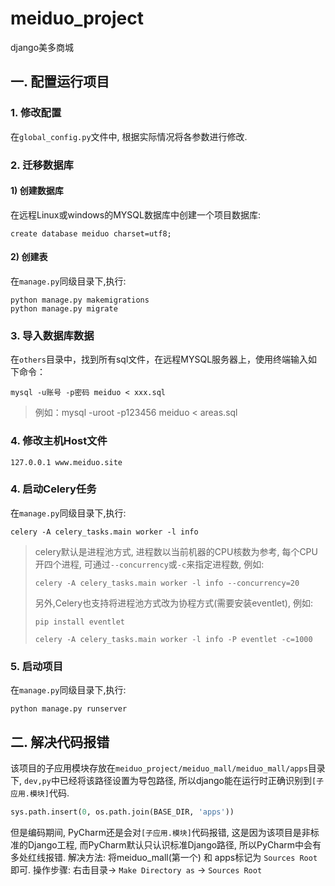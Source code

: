 # meiduo_project
django美多商城



## 一. 配置运行项目

### 1. 修改配置

在`global_config.py`文件中, 根据实际情况将各参数进行修改.

### 2. 迁移数据库

#### 1) 创建数据库
在远程Linux或windows的MYSQL数据库中创建一个项目数据库:

```mysql
create database meiduo charset=utf8;
```

#### 2) 创建表
在`manage.py`同级目录下,执行: 
```shell script
python manage.py makemigrations
python manage.py migrate
```

### 3. 导入数据库数据

在`others`目录中，找到所有sql文件，在远程MYSQL服务器上，使用终端输入如下命令：

```shell script
mysql -u账号 -p密码 meiduo < xxx.sql
```

> 例如：mysql -uroot -p123456 meiduo < areas.sql

### 4. 修改主机Host文件

```text
127.0.0.1 www.meiduo.site
```

### 4. 启动Celery任务
在`manage.py`同级目录下,执行: 
```shell script
celery -A celery_tasks.main worker -l info
```

> celery默认是进程池方式, 进程数以当前机器的CPU核数为参考, 每个CPU开四个进程, 可通过`--concurrency`或`-c`来指定进程数, 例如:
>
> `celery -A celery_tasks.main worker -l info --concurrency=20`
>
> 另外,Celery也支持将进程池方式改为协程方式(需要安装eventlet), 例如: 
>
> `pip install eventlet`
>
> `celery -A celery_tasks.main worker -l info -P eventlet -c=1000`

### 5. 启动项目

在`manage.py`同级目录下,执行: 
```shell script
python manage.py runserver
```


## 二. 解决代码报错

该项目的子应用模块存放在`meiduo_project/meiduo_mall/meiduo_mall/apps`目录下, `dev,py`中已经将该路径设置为导包路径, 所以django能在运行时正确识别到`[子应用.模块]`代码.
```python
sys.path.insert(0, os.path.join(BASE_DIR, 'apps'))
```

但是编码期间, PyCharm还是会对`[子应用.模块]`代码报错, 这是因为该项目是非标准的Django工程, 而PyCharm默认只认识标准Django路径, 所以PyCharm中会有多处红线报错.
解决方法: 将meiduo_mall(第一个) 和 apps标记为 `Sources Root` 即可.
操作步骤: 右击目录-> `Make Directory as` -> `Sources Root`



